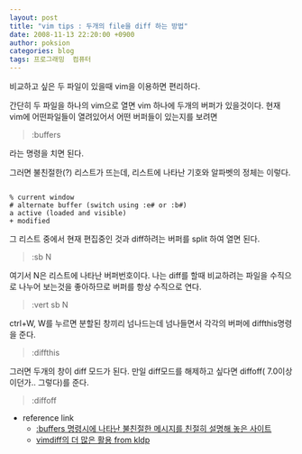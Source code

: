 ```yaml
---
layout: post
title: "vim tips : 두개의 file을 diff 하는 방법"
date: 2008-11-13 22:20:00 +0900
author: poksion
categories: blog
tags: 프로그래밍  컴퓨터
---
```


비교하고 싶은 두 파일이 있을때 vim을 이용하면 편리하다.

간단히 두 파일을 하나의 vim으로 열면 vim 하나에 두개의 버퍼가 있을것이다. 현재 vim에 어떤파일들이 열려있어서 어떤 버퍼들이 있는지를 보려면

>:buffers

라는 명령을 치면 된다.

그러면 불친절한(?) 리스트가 뜨는데, 리스트에 나타난 기호와 알파벳의 정체는 이렇다.

```

% current window
# alternate buffer (switch using :e# or :b#)
a active (loaded and visible)
+ modified

```

그 리스트 중에서 현재 편집중인 것과 diff하려는 버퍼를 split 하여 열면 된다.

> :sb N

여기서 N은 리스트에 나타난 버퍼번호이다. 나는 diff를 할때 비교하려는 파일을 수직으로 나누어 보는것을 좋아하므로 버퍼를 항상 수직으로 연다.

> :vert sb N

ctrl+W, W를 누르면 분할된 창끼리 넘나드는데 넘나들면서 각각의 버퍼에 diffthis명령을 준다.

> :diffthis

그러면 두개의 창이 diff 모드가 된다. 만일 diff모드를 해제하고 싶다면 diffoff( 7.0이상이던가.. 그렇다)를 준다.

> :diffoff

* reference link
   - [:buffers 명령시에 나타난 불친절한 메시지를 친절히 설명해 놓은 사이트](http://blog.interlinked.org/tutorials/vim_tutorial.html)
   - [vimdiff의 더 많은 활용 from kldp](http://kldp.org/node/1155)

